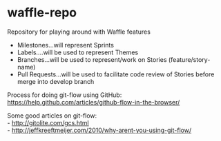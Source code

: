 # waffle-repo
Repository for playing around with Waffle features

- Milestones...will represent Sprints  
- Labels....will be used to represent Themes  
- Branches...will be used to represent/work on Stories (feature/story-name)
- Pull Requests...will be used to facilitate code review of Stories before merge into develop branch  

Process for doing git-flow using GitHub:  https://help.github.com/articles/github-flow-in-the-browser/

Some good articles on git-flow:  
	- http://gitolite.com/gcs.html  
	- http://jeffkreeftmeijer.com/2010/why-arent-you-using-git-flow/  

